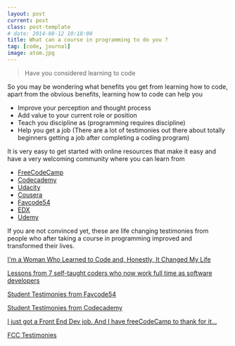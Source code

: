 ```yaml
---
layout: post
current: post
class: post-template
# date: 2014-08-12 10:18:00
title: What can a course in programming to do you ?
tag: [code, journal]
image: atom.jpg
---
```


<blockquote>Have you considered learning to code</blockquote>

So you may be wondering what benefits you get from learning how to code, apart from the obvious benefits, learning how to code can help you 


* Improve your perception and thought process
* Add value to your current role or position 
* Teach you discipline as (programming requires discipline)
* Help you get a job (There are a lot of testimonies out there about totally beginners getting a job after completing a coding program)

It is very easy to get started with online resources that make it easy and have a very welcoming community where you can learn from 

- [FreeCodeCamp](https://www.freecodecamp.org/)
- [Codecademy](https://www.codecademy.com/)
- [Udacity](https://www.udacity.com/)
- [Cousera](https://www.coursera.org/)
- [Favcode54](https://favcode54.org/)
- [EDX](https://www.edx.org/)
- [Udemy](https://www.udemy.com/)

If you are not convinced yet, these are life changing testimonies from people who after taking a course in programming improved and transformed their lives.

[I'm a Woman Who Learned to Code and, Honestly, It Changed My Life](https://www.glamour.com/story/i-am-a-woman-who-learned-to-code-and-it-changed-my-life)

[Lessons from 7 self-taught coders who now work full time as software developers](https://medium.freecodecamp.org/inspirational-success-stories-from-self-taught-web-developers-4f6f375cf17d)

[Student Testimonies from Favcode54](https://favcodereviews.com/)

[Student Testimonies from Codecademy](https://www.codecademy.com/stories)

[I just got a Front End Dev job. And I have freeCodeCamp to thank for it…](https://medium.com/@Jasraj/so-i-got-a-front-end-dev-job-after-almost-12-months-on-freecodecamp-9e8b4712e0e4)

[FCC Testimonies](https://www.freecodecamp.org/stories)
